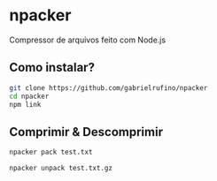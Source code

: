 # npacker

Compressor de arquivos feito com Node.js

## Como instalar?

```bash
git clone https://github.com/gabrielrufino/npacker
cd npacker
npm link
```

## Comprimir & Descomprimir

```bash
npacker pack test.txt
```

```bash
npacker unpack test.txt.gz
```
